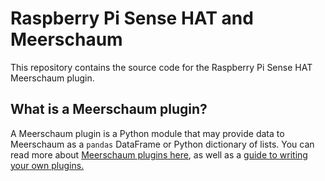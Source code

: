 # Raspberry Pi Sense HAT and Meerschaum
This repository contains the source code for the Raspberry Pi Sense HAT Meerschaum plugin.

## What is a Meerschaum plugin?
A Meerschaum plugin is a Python module that may provide data to Meerschaum as a `pandas` DataFrame or Python dictionary of lists. You can read more about [Meerschaum plugins here](https://meerschaum.io/reference/plugins/types-of-plugins/), as well as a [guide to writing your own plugins.](https://meerschaum.io/reference/plugins/types-of-plugins/)
